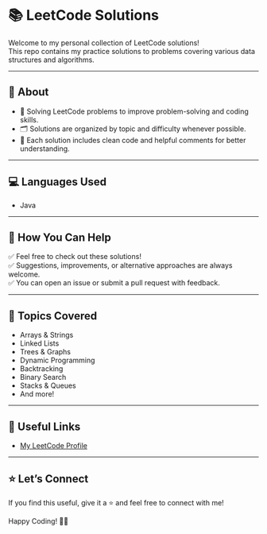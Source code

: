 # 📚 LeetCode Solutions

Welcome to my personal collection of LeetCode solutions!  
This repo contains my practice solutions to problems covering various data structures and algorithms.

---

## 🚀 About

- 🧩 Solving LeetCode problems to improve problem-solving and coding skills.
- 🗂️ Solutions are organized by topic and difficulty whenever possible.
- 📝 Each solution includes clean code and helpful comments for better understanding.

---

## 💻 Languages Used

- Java


---

## 🤝 How You Can Help

✅ Feel free to check out these solutions!  
✅ Suggestions, improvements, or alternative approaches are always welcome.  
✅ You can open an issue or submit a pull request with feedback.

---

## 📌 Topics Covered

- Arrays & Strings
- Linked Lists
- Trees & Graphs
- Dynamic Programming
- Backtracking
- Binary Search
- Stacks & Queues
- And more!

---

## 🔗 Useful Links

- [My LeetCode Profile](https://leetcode.com/u/priyaaa_gupta7/)

---

## ⭐️ Let’s Connect

If you find this useful, give it a ⭐️ and feel free to connect with me!

Happy Coding! 🚀✨






